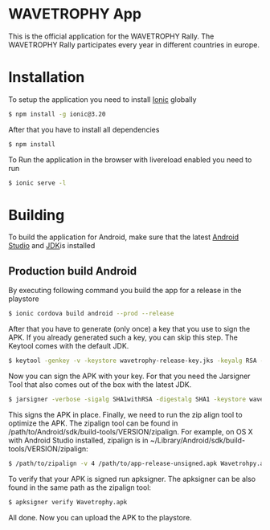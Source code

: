 # WAVETROPHY App

This is the official application for the WAVETROPHY Rally. The WAVETROPHY Rally participates every year in different countries in europe.

# Installation

To setup the application you need to install [Ionic](https://ionicframework.com/getting-started) globally

```bash
$ npm install -g ionic@3.20
```

After that you have to install all dependencies

```bash
$ npm install
```

To Run the application in the browser with livereload enabled you need to run

```bash
$ ionic serve -l
```

# Building

To build the application for Android, make sure that the latest [Android Studio](https://developer.android.com/studio/) and [JDK](http://www.oracle.com/technetwork/java/javase/downloads/jdk8-downloads-2133151.html)is installed

## Production build Android

By executing following command you build the app for a release in the playstore

```bash
$ ionic cordova build android --prod --release
```

After that you have to generate (only once) a key that you use to sign the APK.
If you already generated such a key, you can skip this step.
The Keytool comes with the default JDK.

```bash
$ keytool -genkey -v -keystore wavetrophy-release-key.jks -keyalg RSA -keysize 2048 -validity 10000 -alias wavetrophy
```

Now you can sign the APK with your key. For that you need the Jarsigner Tool that also comes out of the box with the latest JDK.

```bash
$ jarsigner -verbose -sigalg SHA1withRSA -digestalg SHA1 -keystore wavetrophy-release-key.jks /path/to/app-release-unsigned.apk wavetrophy
```

This signs the APK in place. Finally, we need to run the zip align tool to optimize the APK. The zipalign tool can be found in /path/to/Android/sdk/build-tools/VERSION/zipalign. 
For example, on OS X with Android Studio installed, zipalign is in ~/Library/Android/sdk/build-tools/VERSION/zipalign:

```bash
$ /path/to/zipalign -v 4 /path/to/app-release-unsigned.apk Wavetrohpy.apk
```

To verify that your APK is signed run apksigner. The apksigner can be also found in the same path as the zipalign tool:

```bash
$ apksigner verify Wavetrophy.apk
```

All done. Now you can upload the APK to the playstore.
